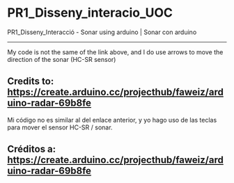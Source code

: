 # PR1_Disseny_interacio_UOC
PR1_Disseny_Interacció - Sonar using arduino | Sonar con arduino

-----------------------------------------------------------------------------------------------------------------------------------------
My code is not the same of the link above, and I do use arrows to move the direction of the sonar (HC-SR sensor)

Credits to: https://create.arduino.cc/projecthub/faweiz/arduino-radar-69b8fe
-----------------------------------------------------------------------------------------------------------------------------------------
Mi código no es similar al del enlace anterior, y yo hago uso de las teclas para mover el sensor HC-SR / sonar.

Créditos a: https://create.arduino.cc/projecthub/faweiz/arduino-radar-69b8fe
-----------------------------------------------------------------------------------------------------------------------------------------
